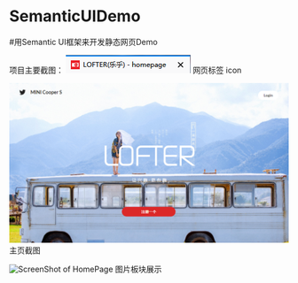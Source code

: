 # SemanticUIDemo
#用Semantic UI框架来开发静态网页Demo

项目主要截图：
![ScreenShot of icon](https://github.com/Mocha-Pudding/SemanticUIDemo/blob/master/HomePage_20180810.png)
网页标签 icon

![ScreenShot of HomePage](https://github.com/Mocha-Pudding/SemanticUIDemo/blob/master/Lofter_20180810.png)
主页截图

![ScreenShot of HomePage](https://github.com/Mocha-Pudding/SemanticUIDemo/blob/master/Lofter_20180811.png)
图片板块展示

